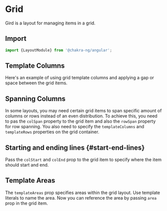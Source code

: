 # Grid

Gird is a layout for managing items in a grid.

## Import

```typescript
import {LayoutModule} from '@chakra-ng/angular';
```

## Template Columns

Here's an example of using grid template columns and applying a gap or space between the grid items.

## Spanning Columns

In some layouts, you may need certain grid items to span specific amount of columns or rows instead of an even
distribution.
To achieve this, you need to pas the `colSpan` property to the grid item and also the `rowSpan` property for row
spanning.
You also need to specify the `templateColumns` and `templateRows` properties on the grid container.

## Starting and ending lines {#start-end-lines}

Pass the `colStart` and `colEnd` prop to the grid item to specify where the item should start and end.

## Template Areas

The `templateAreas` prop specifies areas within the grid layout. Use template literals to name the area. Now you can
reference the area by passing `area` prop in the grid item.

